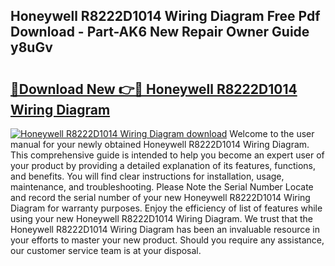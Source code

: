 ## Honeywell R8222D1014 Wiring Diagram Free Pdf Download - Part-AK6 New Repair Owner Guide y8uGv

# <h2><a href="http://dfpdvhr.blite.top/?on=Honeywell+R8222D1014+Wiring+Diagram">🔗Download New 👉🔴 Honeywell R8222D1014 Wiring Diagram</a></h2>

[![Honeywell R8222D1014 Wiring Diagram download](https://i.imgur.com/lujVjoI.png)](http://dfpdvhr.blite.top/?on=Honeywell+R8222D1014+Wiring+Diagram)
Welcome to the user manual for your newly obtained Honeywell R8222D1014 Wiring Diagram. This comprehensive guide is intended to help you become an expert user of your product by providing a detailed explanation of its features, functions, and benefits. You will find clear instructions for installation, usage, maintenance, and troubleshooting. Please Note the Serial Number Locate and record the serial number of your new Honeywell R8222D1014 Wiring Diagram for warranty purposes. Enjoy the efficiency of list of features while using your new Honeywell R8222D1014 Wiring Diagram. We trust that the Honeywell R8222D1014 Wiring Diagram has been an invaluable resource in your efforts to master your new product. Should you require any assistance, our customer service team is at your disposal.
